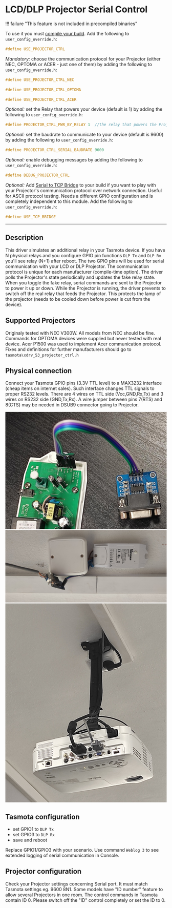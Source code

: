 # LCD/DLP Projector Serial Control

!!! failure "This feature is not included in precompiled binaries"

To use it you must [compile your build](Compile-your-build). Add the following to `user_config_override.h`:

```C
#define USE_PROJECTOR_CTRL
```

_Mandatory:_ choose the communication protocol for your Projector (either NEC, OPTOMA or ACER - just one of them) by adding the following to `user_config_override.h`:

```C
#define USE_PROJECTOR_CTRL_NEC
```

```C
#define USE_PROJECTOR_CTRL_OPTOMA
```

```C
#define USE_PROJECTOR_CTRL_ACER
```

_Optional:_ set the Relay that powers your device (default is 1) by adding the following to `user_config_override.h`:

```C
#define PROJECTOR_CTRL_PWR_BY_RELAY 1  //the relay that powers the Projector
```

_Optional:_ set the baudrate to communicate to your device (default is 9600) by adding the following to `user_config_override.h`:

```C
#define PROJECTOR_CTRL_SERIAL_BAUDRATE 9600
```

_Optional:_ enable debugging messages by adding the following to `user_config_override.h`:

```C
#define DEBUG_PROJECTOR_CTRL
```

_Optional:_ Add [Serial to TCP Bridge](Serial-to-TCP-Bridge) to your build if you want to play with your Projector's communication protocol over network connection. Useful for ASCII protocol testing. Needs a different GPIO configuration and is completely independent to this module. Add the following to `user_config_override.h`:

```C
#define USE_TCP_BRIDGE
```

----

## Description
This driver simulates an additional relay in your Tasmota device. If you have N physical relays and you configure GPIO pin functions `DLP Tx` and `DLP Rx` you'll see relay (N+1) after reboot. The two GPIO pins will be used for serial communication with your LCD or DLP Projector. The communication protocol is unique for each manufacturer (compile-time option). The driver polls the Projector's state periodically and updates the fake relay state. When you toggle the fake relay, serial commands are sent to the Projector to power it up or down. While the Projector is running, the driver prevents to switch off the real relay that feeds the Projector. This protects the lamp of the projector (needs to be cooled down before power is cut from the device).

## Supported Projectors
Originaly tested with NEC V300W. All models from NEC should be fine. Commands for OPTOMA devices were supplied but never tested with real device. Acer P1500 was used to implement Acer communication protocol. Fixes and definitions for further manufacturers should go to `tasmota\xdrv_53_projector_ctrl.h`

## Physical connection
Connect your Tasmota GPIO pins (3.3V TTL level) to a MAX3232 interface (cheap items on internet sales). Such interface changes TTL signals to proper RS232 levels. There are 4 wires on TTL side (Vcc,GND,Rx,Tx) and 3 wires on RS232 side (GND,Tx,Rx). A wire jumper between pins 7(RTS) and 8(CTS) may be needed in DSUB9 connector going to Projector.

![](_media/ProjectorCtrl_TH16_unboxed.jpg)
![](_media/ProjectorCtrl_TH16_mounted.jpg)
![](_media/ProjectorCtrl_V300W.jpg)

## Tasmota configuration

* set GPIO1 to `DLP Tx`
* set GPIO3 to `DLP Rx`
* save and reboot

Replace GPIO1/GPIO3 with your scenario. Use command `Weblog 3` to see extended logging of serial communication in Console.

## Projector configuration
Check your Projector settings concerning Serial port. It must match Tasmota settings eg. 9600 8N1. Some models have "ID number" feature to allow several Projectors in one room. The control commands in Tasmota contain ID 0. Please switch off the "ID" control completely or set the ID to 0.

